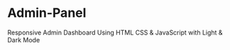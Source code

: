 # Admin-Panel
Responsive Admin Dashboard Using HTML CSS &amp; JavaScript with Light &amp; Dark Mode
